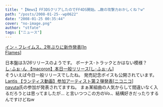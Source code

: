```yaml
---
title: "【News】FF3DSクリアしたのでFF4DS開始。…敵の攻撃力おかしくね？w"
path: "/posts/2008-01-25--wp0622"
date: "2008-01-25 00:35:44"
cover: "no-image.png"
author: "stfate"
tags: ["ニュース"]
---
```


<style type="text/css">
<!--
p {white-space: pre-wrap};
-->
</style>

<a class="topics" href="http://www.cdjournal.com/main/news/news.php?nno=17857" target="_blank">イン・フレイムス、2年ぶりに新作発表</a><span class="junre">[<a href="http://www.inflames.com/" target="_blank">In Flames</a>]</span>
<div class="news">日本盤は<em>3/26</em>リリースのようです。
ボーナス･トラックとかはない模様？</div>
<a class="topics" href="http://cure.product.co.jp/chiffon/" target="_blank">し･ふぉ･ん 【macoron】本日一般リリース</a><span class="junre">[<a href="http://cure.product.co.jp/chiffon/" target="_blank">し･ふぉ･ん</a>]</span>
<div class="news">そういえば今日一般リリースでしたね。
発売記念ボイスも公開されています。</div>
<a class="topics" href="http://www.lantis.jp/special/nico/" target="_blank">Lantis 【ランティス動画】参加アーティスト第２弾発表</a><span class="junre">[<a href="http://www.nicovideo.jp/" target="_blank">ニコニコ</a>]</span>
<div class="news"><a href="http://hadukinano.ciao.jp/" target="_blank">nayuta</a>氏の参加が発表されてますね。
まぁ某組曲の人気からして間違いなく入るだろうとは思ってましたが…
と言いつつこの方のVo.、結構好きだったりするんですけどねw</div>
